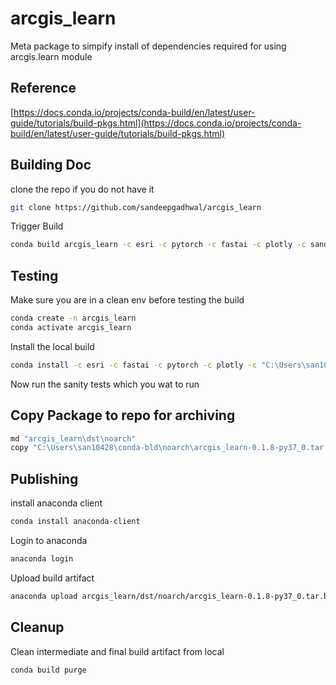 # arcgis_learn

Meta package to simpify install of dependencies required for using arcgis.learn module

## Reference
[https://docs.conda.io/projects/conda-build/en/latest/user-guide/tutorials/build-pkgs.html](https://docs.conda.io/projects/conda-build/en/latest/user-guide/tutorials/build-pkgs.html)

## Building Doc
clone the repo if you do not have it
````bash
git clone https://github.com/sandeepgadhwal/arcgis_learn
````
Trigger Build
````bash
conda build arcgis_learn -c esri -c pytorch -c fastai -c plotly -c sandeepgadhwal
````

## Testing
Make sure you are in a clean env before testing the build
````bash
conda create -n arcgis_learn
conda activate arcgis_learn
````
Install the local build
````bash
conda install -c esri -c fastai -c pytorch -c plotly -c "C:\Users\san10428\conda-bld" arcgis_learn
````
Now run the sanity tests which you wat to run

## Copy Package to repo for archiving
````bash
md "arcgis_learn\dst\noarch"
copy "C:\Users\san10428\conda-bld\noarch\arcgis_learn-0.1.8-py37_0.tar.bz2" "arcgis_learn\dst\noarch\arcgis_learn-0.1.8-py37_0.tar.bz2"
````

## Publishing
install anaconda client
```bash
conda install anaconda-client
```
Login to anaconda
```bash
anaconda login
```
Upload build artifact
```bash
anaconda upload arcgis_learn/dst/noarch/arcgis_learn-0.1.8-py37_0.tar.bz2
```

## Cleanup
Clean intermediate and final build artifact from local
```bash
conda build purge
```